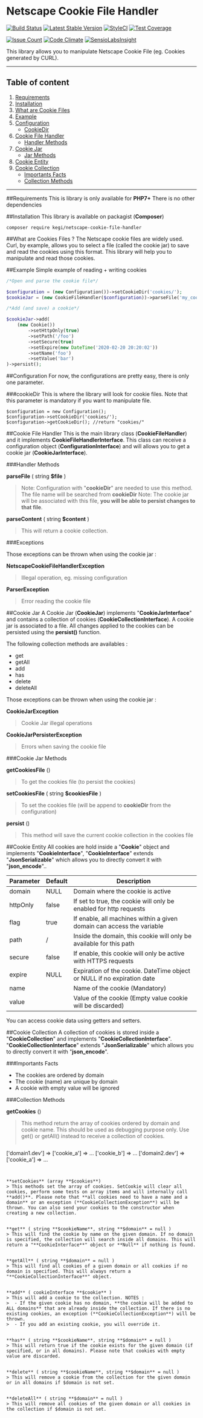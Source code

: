 # Netscape Cookie File Handler
[![Build Status](https://travis-ci.org/kegi/netscape-cookie-file-handler.svg?branch=master)](https://travis-ci.org/kegi/netscape-cookie-file-handler)
[![Latest Stable Version](https://img.shields.io/packagist/v/kegi/netscape-cookie-file-handler.svg?style=flat)](https://packagist.org/packages/kegi/netscape-cookie-file-handler)
[![StyleCI](https://styleci.io/repos/51558850/shield)](https://styleci.io/repos/51558850)
[![Test Coverage](https://codeclimate.com/github/kegi/netscape-cookie-file-handler/badges/coverage.svg)](https://codeclimate.com/github/kegi/netscape-cookie-file-handler/coverage)

[![Issue Count](https://codeclimate.com/github/kegi/netscape-cookie-file-handler/badges/issue_count.svg)](https://codeclimate.com/github/kegi/netscape-cookie-file-handler)
[![Code Climate](https://codeclimate.com/github/kegi/netscape-cookie-file-handler/badges/gpa.svg)](https://codeclimate.com/github/kegi/netscape-cookie-file-handler)
[![SensioLabsInsight](https://insight.sensiolabs.com/projects/9ecd72f2-a463-4eca-9c55-4733d936753f/mini.png)](https://insight.sensiolabs.com/projects/9ecd72f2-a463-4eca-9c55-4733d936753f)

This library allows you to manipulate Netscape Cookie File (eg. Cookies generated by CURL).

----------

## Table of content

1. [Requirements](#requirements)
2. [Installation](#installation)
3. [What are Cookie Files](#what-are-cookies-file)
4. [Example](#example)
5. [Configuration](#configuration)
	* [CookieDir](#configuration_cookiedir)
6. [Cookie File Handler](#cookiefilehandler)
	* [Handler Methods](#cookiefilehandler_methods)
7. [Cookie Jar](#cookie-jar)
    * [Jar Methods](#cookie-jar_methods)
8. [Cookie Entity](#cookie-entity)
9. [Cookie Collection](#cookie-collection)
	* [Importants Facts](#cookie-collection_importants-facts)
	* [Collection Methods](#cookie-collection_methods)

----------
<a name="requirements"></a>
##Requirements
This is library is only available for **PHP7+**
There is no other dependencies

<a name="requirements"></a>
##Installation
This library is available on packagist (**Composer**)
```shell
composer require kegi/netscape-cookie-file-handler
```
<a name="what-are-cookies-file"></a>
##What are Cookies Files ?
The Netscape cookie files are widely used. Curl, by example, allows you to select a file (called the cookie jar) to save and read the cookies using this format. This library will help you to manipulate and read those cookies.

<a name="requirements"></a>
##Example
Simple example of reading + writing cookies

```php
/*Open and parse the cookie file*/

$configuration = (new Configuration())->setCookieDir('cookies/');
$cookieJar = (new CookieFileHandler($configuration))->parseFile('my_cookie_file');

/*Add (and save) a cookie*/

$cookieJar->add(
    (new Cookie())
        ->setHttpOnly(true)
        ->setPath('/foo')
        ->setSecure(true)
        ->setExpire(new DateTime('2020-02-20 20:20:02'))
        ->setName('foo')
        ->setValue('bar')
)->persist();
```

<a name="configuration"></a>
##Configuration
For now, the configurations are pretty easy, there is only one parameter.

<a name="configuration_cookiedir"></a>
###cookieDir
This is where the library will look for cookie files. Note that this parameter is mandatory if you want to manipulate file.
```
$configuration = new Configuration();
$configuration->setCookieDir('cookies/');
$configuration->getCookieDir(); //return "cookies/"
```

<a name="cookiefilehandler"></a>
##Cookie File Handler
This is the main library class (**CookieFileHandler**) and it implements **CookieFileHandlerInterface**. This class can receive a configuration object (**ConfigurationInterface**) and will allows you to get a cookie jar (**CookieJarInterface**).

<a name="cookiefilehandler_methods"></a>
###Handler Methods

**parseFile** ( string **$file** )
> Note: Configuration with "**cookieDir**" are needed to use this method. The file name will be searched from **cookieDir**
> Note: The cookie jar will be associated with this file, **you will be able to persist changes to that file**.

**parseContent** ( string **$content** )
> This will return a cookie collection.

###Exceptions

Those exceptions can be thrown when using the cookie jar :

**NetscapeCookieFileHandlerException**
> Illegal operation, eg. missing configuration

**ParserException**
> Error reading the cookie file

<a name="cookie-jar"></a>
##Cookie Jar
A Cookie Jar (**CookieJar**) implements "**CookieJarInterface**" and contains a collection of cookies (**CookieCollectionInterface**). A cookie jar is associated to a file. All changes applied to the cookies can be persisted using the **persist()** function.

The following collection methods are availables :

 - get
 - getAll
 - add
 - has
 - delete
 - deleteAll


Those exceptions can be thrown when using the cookie jar :

**CookieJarException**
> Cookie Jar illegal operations

**CookieJarPersisterException**
> Errors when saving the cookie file

<a name="cookie-jar_methods"></a>
###Cookie Jar Methods

**getCookiesFile** ()
> To get the cookies file (to persist the cookies)

**setCookiesFile** ( string **$cookiesFile** )
> To set the cookies file (will be append to **cookieDir** from the configuration)

**persist** ()
> This method will save the current cookie collection in the cookies file

<a name="cookie-entity"></a>
##Cookie Entity
All cookies are hold inside a "**Cookie**" object and implements "**CookieInterface**", "**CookieInterface**" extends "**JsonSerializable**" which  allows you to directly convert it with "**json_encode**"..

| Parameter | Default | Description
| --- | --- | ---
| domain | NULL | Domain where the cookie is active
| httpOnly | false | If set to true, the cookie will only be enabled for http requests
| flag | true | If enable, all machines within a given domain can access the variable
| path | / | Inside the domain, this cookie will only be available for this path
| secure | false | If enable, this cookie will only be active with HTTPS requests
| expire | NULL | Expiration of the cookie. DateTime object or NULL if no expiration date
| name |  | Name of the cookie (Mandatory) |
| value |  | Value of the cookie (Empty value cookie will be discarded) |

You can access cookie data using getters and setters.


<a name="cookie-collection"></a>
##Cookie Collection
A collection of cookies is stored inside a "**CookieCollection**" and implements "**CookieCollectionInterface**". "**CookieCollectionInterface**" extends "**JsonSerializable**" which  allows you to directly convert it with "**json_encode**".

<a name="cookie-collection_importants-facts"></a>
###Importants Facts
 - The cookies are ordered by domain
 - The cookie (name) are unique by  domain
 - A cookie with empty value will be ignored

<a name="cookie-collection_methods"></a>
###Collection Methods

**getCookies** ()
> This method return the array of cookies ordered by domain and cookie name. This should be used as debugging purpose only. Use get() or getAll() instead to receive a collection of cookies.
> ```
['domain1.dev'] =>
    ['cookie_a'] => ...
    ['cookie_b'] => ...
['domain2.dev'] =>
    ['cookie_a'] => ...
 ```


**setCookies** (array **$cookies**)
> This methods set the array of cookies. SetCookie will clear all cookies, perform some tests on array items and will internally call **add()**. Please note that **all cookies need to have a name and a domain** or an exception (**CookieCollectionException**) will be thrown. You can also send your cookies to the constructor when creating a new collection.


**get** ( string **$cookieName**, string **$domain** = null )
> This will find the cookie by name on the given domain. If no domain is specified, the collection will search inside all domains. This will return a "**CookieInterface**" object or **Null** if nothing is found.


**getAll** ( string **$domain** = null )
> This will find all cookies of a given domain or all cookies if no domain is specified. This will always return a "**CookieCollectionInterface**" object.


**add** ( cookieInterface **$cookie** )
> This will add a cookie to the collection. NOTES :
>  - If the given cookie has no domain, **the cookie will be added to ALL domains** that are already inside the collection. If there is no existing cookies, an exception (**CookieCollectionException**) will be thrown.
>  - If you add an existing cookie, you will override it.


**has** ( string **$cookieName**, string **$domain** = null )
> This will return true if the cookie exists for the given domain (if specified, or in all domains). Please note that cookies with empty value are discarded.


**delete** ( string **$cookieName**, string **$domain** = null )
> This will remove a cookie from the collection for the given domain or in all domains if $domain is not set.


**deleteAll** ( string **$domain** = null )
> This will remove all cookies of the given domain or all cookies in the collection if $domain is not set.
